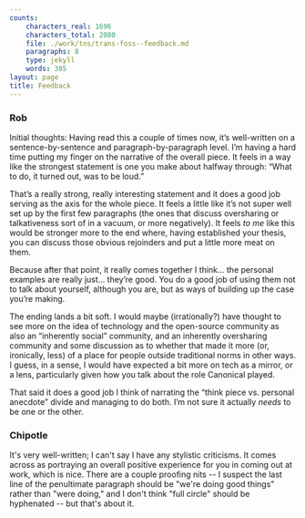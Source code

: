 ```yaml
---
counts:
    characters_real: 1696
    characters_total: 2080
    file: ./work/tns/trans-foss--feedback.md
    paragraphs: 8
    type: jekyll
    words: 385
layout: page
title: Feedback
---
```


### Rob

Initial thoughts: Having read this a couple of times now, it’s well-written on a sentence-by-sentence and paragraph-by-paragraph level. I’m having a hard time putting my finger on the narrative of the overall piece. It feels in a way like the strongest statement is one you make about halfway through: “What to do, it turned out, was to be loud.”

That’s a really strong, really interesting statement and it does a good job serving as the axis for the whole piece. It feels a little like it’s not super well set up by the first few paragraphs (the ones that discuss oversharing or talkativeness sort of in a vacuum, or more negatively). It feels _to me_ like this would be stronger more to the end where, having established your thesis, you can discuss those obvious rejoinders and put a little more meat on them.

Because after that point, it really comes together I think… the personal examples are really just… they’re good. You do a good job of using them not to talk about yourself, although you are, but as ways of building up the case you’re making.

The ending lands a bit soft. I would maybe (irrationally?) have thought to see more on the idea of technology and the open-source community as also an “inherently social” community, and an inherently oversharing community and some discussion as to whether that made it more (or, ironically, less) of a place for people outside traditional norms in other ways. I guess, in a sense, I would have expected a bit more on tech as a mirror, or a lens, particularly given how you talk about the role Canonical played.

That said it does a good job I think of narrating the “think piece vs. personal anecdote” divide and managing to do both. I’m not sure it actually _needs_ to be one or the other.

### Chipotle

It's very well-written; I can't say I have any stylistic criticisms. It comes across as portraying an overall positive experience for you in coming out at work, which is nice. There are a couple proofing nits -- I suspect the last line of the penultimate paragraph should be "we're doing good things" rather than "were doing," and I don't think "full circle" should be hyphenated -- but that's about it.
